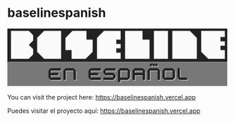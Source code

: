 # baselinespanish

![](assets/20241227_101408_Baseline-logo-es.png)

You can visit the project here: https://baselinespanish.vercel.app

Puedes visitar el proyecto aquí: https://baselinespanish.vercel.app

